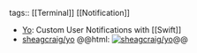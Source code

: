 tags:: [[Terminal]] [[Notification]]

- [Yo](https://github.com/sheagcraig/yo): Custom User Notifications with [[Swift]]
- [sheagcraig/yo](https://github.com/sheagcraig/yo)
  @@html: <a href="https://github.com/sheagcraig/yo/"><img src="https://github-readme-stats-astronomer.vercel.app/api/pin/?username=sheagcraig&repo=yo&theme=tokyonight" alt="sheagcraig/yo"/></a>@@